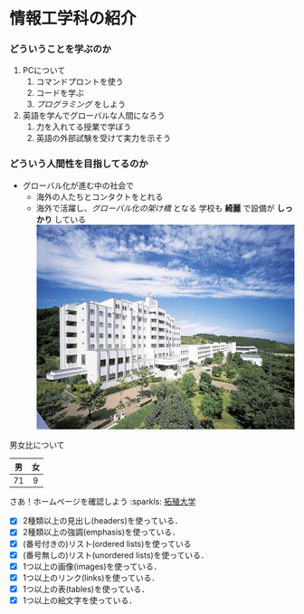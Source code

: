 # 情報工学科の紹介
<!-- Markdown記法を使って学科の紹介ページを作る -->
### どういうことを学ぶのか
1. PCについて
   1. コマンドプロントを使う
   1. コードを学ぶ
   1.  *プログラミング* をしよう
1. 英語を学んでグローバルな人間になろう
   1. 力を入れてる授業で学ぼう
   1. 英語の外部試験を受けて実力を示そう
 ### どういう人間性を目指してるのか
 - グローバル化が進む中の社会で
    - 海外の人たちとコンタクトをとれる
    - 海外で活躍し、*グローバル化の架け橋* となる
学校も **綺麗** で設備が **しっかり** している
![Takushoku University](hachioji.jpg "八王子国際キャンパス")

男女比について

 |男|女|
 |:---:|:---:|
 | 71 | 9 |

 さあ！ホームページを確認しよう :sparkls:
 [拓殖大学](http://www.takushoku-u.ac.jp "Takushoku University")
<!-- この部分より上に記述を追加して下のチェックボックスで確認する -->
- [x] 2種類以上の見出し(headers)を使っている．
- [x] 2種類以上の強調(emphasis)を使っている．
- [x] (番号付きの)リスト(ordered lists)を使っている
- [x] (番号無しの)リスト(unordered lists)を使っている．
- [x] 1つ以上の画像(images)を使っている．
- [x] 1つ以上のリンク(links)を使っている．
- [x] 1つ以上の表(tables)を使っている．
- [x] 1つ以上の絵文字を使っている．
